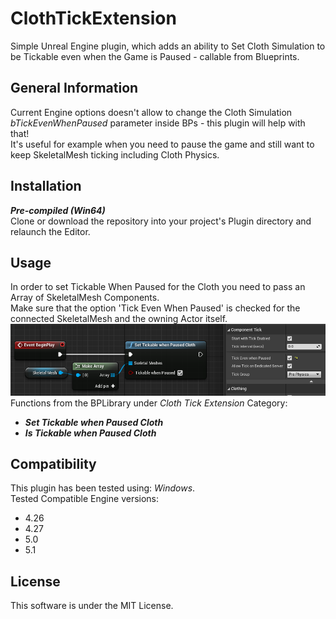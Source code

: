 # ClothTickExtension
Simple Unreal Engine plugin, which adds an ability to Set Cloth Simulation to be Tickable even when the Game is Paused - callable from Blueprints.

## General Information
Current Engine options doesn't allow to change the Cloth Simulation *bTickEvenWhenPaused* parameter inside BPs - this plugin will help with that!  
It's useful for example when you need to pause the game and still want to keep SkeletalMesh ticking including Cloth Physics.  

## Installation
***Pre-compiled (Win64)***  
Clone or download the repository into your project's Plugin directory and relaunch the Editor.

## Usage
In order to set Tickable When Paused for the Cloth you need to pass an Array of SkeletalMesh Components.  
Make sure that the option 'Tick Even When Paused' is checked for the connected SkeletalMesh and the owning Actor itself.
![Image](/docs/ClothTickPrev.png)  
Functions from the BPLibrary under *Cloth Tick Extension* Category:  
- ***Set Tickable when Paused Cloth***  
- ***Is Tickable when Paused Cloth***

## Compatibility
This plugin has been tested using: *Windows*.  
Tested Compatible Engine versions:  
- 4.26  
- 4.27  
- 5.0
- 5.1

## License
This software is under the MIT License.
